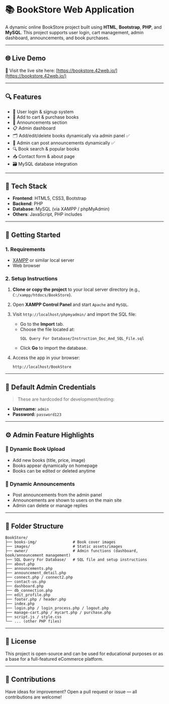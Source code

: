 # 📚 BookStore Web Application

A dynamic online BookStore project built using **HTML**, **Bootstrap**, **PHP**, and **MySQL**. This project supports user login, cart management, admin dashboard, announcements, and book purchases.

---

## 🌐 Live Demo

🔗 Visit the live site here: [https://bookstore.42web.io/](https://bookstore.42web.io/)


---

## 🔍 Features

- 👤 User login & signup system
- 🛒 Add to cart & purchase books
- 📢 Announcements section
- 📋 Admin dashboard
- 🗂️ Add/edit/delete books dynamically via admin panel ✅
- 📰 Admin can post announcements dynamically ✅
- 🔍 Book search & popular books
- 📥 Contact form & about page
- 🗃️ MySQL database integration

---

## 🧰 Tech Stack

- **Frontend**: HTML5, CSS3, Bootstrap
- **Backend**: PHP
- **Database**: MySQL (via XAMPP / phpMyAdmin)
- **Others**: JavaScript, PHP includes

---

## 🚀 Getting Started

### 1. Requirements

- [XAMPP](https://www.apachefriends.org/) or similar local server
- Web browser

### 2. Setup Instructions

1. **Clone or copy the project** to your local server directory (e.g., `C:/xampp/htdocs/BookStore`).
2. Open **XAMPP Control Panel** and start `Apache` and `MySQL`.
3. Visit `http://localhost/phpmyadmin/` and import the SQL file:
   - Go to the **Import** tab.
   - Choose the file located at:
     ```
     SQL Query For Database/Instruction_Doc_And_SQL_File.sql
     ```
   - Click **Go** to import the database.

4. Access the app in your browser:
   ```
   http://localhost/BookStore
   ```

---

## 🔐 Default Admin Credentials

> These are hardcoded for development/testing:

- **Username:** `admin`  
- **Password:** `password123`

---

## ⚙️ Admin Feature Highlights

### 📕 Dynamic Book Upload
- Add new books (title, price, image)
- Books appear dynamically on homepage
- Books can be edited or deleted anytime

### 📢 Dynamic Announcements
- Post announcements from the admin panel
- Announcements are shown to users on the main site
- Admin can delete or manage replies

---

## 📁 Folder Structure

```
BookStore/
├── books-img/                # Book cover images
├── images/                   # Static assets/images
├── owner/                    # Admin functions (dashboard, book/announcement management)
├── SQL Query For Database/   # SQL file and setup instructions
├── about.php
├── announcements.php
├── announcement_detail.php
├── connect.php / connect2.php
├── contact-us.php
├── dashboard.php
├── db_connection.php
├── edit_profile.php
├── footer.php / header.php
├── index.php
├── login.php / login_process.php / logout.php
├── manage-cart.php / mycart.php / purchase.php
├── script.js / style.css
└── ... (other PHP files)
```

---

## 📄 License

This project is open-source and can be used for educational purposes or as a base for a full-featured eCommerce platform.

---

## 🙌 Contributions

Have ideas for improvement? Open a pull request or issue — all contributions are welcome!
